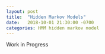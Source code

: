 ```yaml
---
layout: post
title:  "Hidden Markov Models"
date:   2018-10-01 21:30:00 -0700
categories: HMM hidden markov model
---
```

Work in Progress
<!-- <script type="text/javascript" src="https://cdn.mathjax.org/mathjax/latest/MathJax.js?config=TeX-AMS-MML_HTMLorMML"></script>
I worked on this for my Fundamentals of Statistical Learning course.<br>
This post assumes that you know what HMMs are and how they function, this is just a commentary of the implementation.<br>
In case you want to deep dive into the math, <a href='https://www.ece.ucsb.edu/Faculty/Rabiner/ece259/Reprints/tutorial%20on%20hmm%20and%20applications.pdf'>this is a wonderful resource.</a><br>
<br>
The problems we are trying to solve:<br>
<b>Problem 1: Observation Likelihood</b>
<br>
Calculate the likelyhood of seeing a set of observations given the parameters of a HMM.

<b>Problem 3: Optimize model for Observations</b><br>
Find the model parameters that best describe the input observations.

<hr>
<h2>Descriptors of a HMM:</h2>
$$ M = \text{Number of unique observation symbols} $$<br>
$$ V = \{ v_1, v_2 ... v_M \} = \text{Set of observation symbols} $$<br><br>
$$ t = \text{time instant; The symbol observed at time t is } v_t$$<br><br>
$$ N = \text{Number of states in HMM} $$<br>
$$ S = \{ S_1, S_2 ... S_N \} = \text{Set of states} $$<br><br>
$$ \pi_i = \text{Initial State Distribution: Probability of starting in state i} $$ <br><br>
$$ A = \{ a_{ij} \} = \text{State Transition Matrix} $$ <br>
$$ a_{ij} = \text{Probability of going from state } S_i \text{ to } S_j $$ <br><br>
$$ B = \{ b_{jk} \} = \text{Emission Matrix} $$ <br>
$$ b_{jk} = \text{Probability of observing symbol } V_k \text{ when in } S_j $$<br><br>
$$ T = \text{Number of observations in an observations sequence} $$<br>
$$ O = O_1 O_2 O_3 ... O_T = \text{Observation Sequence} $$<br><br>
<b>NOTE: Since I am using zero-based numbering, all variables start from 0. For example, t $$\in$$ [0,T)</b><br><br>

<hr>
<h2>Implementation</h2>

<h4>Initialize variables:</h4>
The HMM has 2 null states, the initial state and the final state and it generates the '0' symbol when in these states.<br>
```python
string = "0ABCD0"
vocab = {'A':0,'B':1,'C':2,'D':3, '0':4}
states = 3 	#5 counting the null states
symbols = 5
```
<h4>Generating transition and emission matrix:</h4><br>
We can include $$pi$$ in the transition matrix as $$A_{0i}$$, and we set<br>
$$A_{i0} = 0 $$; Probability of entering start state<br>
$$A_{Fi} = 0 $$; Probability of transitioning away from final state<br>
$$A_{0F} = 0 $$; Probability of directly transitioning from initial state to final state i.e. empty input

```python
# Make sure we generate the same random values everytime
random.seed(7)

#Generate random transition and emission probabilities
A = [[0]+[random.random() for i in range(states)]+[0]]
B = [[0 for i in range(symbols)]]
for i in range(states):
    transition_probabilities = [0]+[random.random() for i in range(states+1)]
    emission_probabilities = [random.random() for i in range(symbols)]
    B.append(emission_probabilities)
    A.append(transition_probabilities)
A.append([0 for i in range(states+1)]+[1])
B.append([0 for i in range(symbols)])
B[0][-1] = 1
B[-1][-1] = 1
A = np.array(A)
B = np.array(B)
```
<br>
We need to make sure that $$\sum_{j} A_{ij} = 1$$ and $$\sum_{k} B_{jk} = 1$$

```python
#normalize A and B
for i in range(len(A)):
    s = sum(A[i])
    A[i] = A[i]/s
    s = sum(B[i])
    if s!=0:
        B[i] = B[i]/s
        
print("Transition Probabilities:")
print(A)
print("Emission Probabilities:")
print(B)
```
Which gives us this:
~~~~
Transition Probabilities:
[[0.         0.28769371 0.13401473 0.57829156 0.        ]
 [0.         0.07018978 0.51926242 0.35434762 0.05620017]
 [0.         0.26558805 0.51729592 0.07745309 0.13966295]
 [0.         0.03479135 0.64116701 0.21630139 0.10774024]
 [0.         0.         0.         0.         1.        ]]
Emission Probabilities:
[[0.         0.         0.         0.         1.        ]
 [0.44545295 0.0329156  0.38067629 0.06132265 0.07963251]
 [0.17798612 0.26883982 0.16370876 0.1125277  0.27693761]
 [0.05875725 0.15387723 0.407101   0.09015012 0.2901144 ]
 [0.         0.         0.         0.         1.        ]]
~~~
<br>
<h4> Forward Procedure:</h4>
We define $$\alpha_t(i)$$ as the probability of observing $$O_1$$ through $$O_t$$ and being in state $$S_i$$ at time t given the model parameters,<br>
$$\alpha_t(i) = P(O_1, O_2 ... O_t, q_t = S_i | \lambda)$$<br><br>
At time $$t=0$$ it can defined as,<br>
$$\alpha_0(i) = \pi_i * b_i(O_0) $$
<br><br>
After $$t=0$$,<br>
$$\alpha_{t+1}(i) = [\sum_{j=0}^N \alpha_t(i)*a_{ij}]*b_j(O_{t+1}) $$

```python
length = len(string)

first_char = vocab[string[0]]
alpha = np.zeros((length,states+2))

alpha[0,:] = [ A[0][i]*B[i][ first_char ] for i in range(0,states+2) ]
for t in range(1,length):
    for j in range(0, states+2):
        s = 0
        for i in range(0,states+2):
            s += alpha[t-1][i]*A[i][j]
        alpha[t,j] = s*B[j][vocab[string[t]]]

print(alpha)
```
Result:
```
[
 [0.00000000e+00 2.29097717e-02 3.71137173e-02 1.67770710e-01 0.00000000e+00]
 [0.00000000e+00 7.70720986e-03 2.46802675e-02 2.77813860e-03 0.00000000e+00]
 [0.00000000e+00 2.36742384e-04 4.98706385e-03 8.06856711e-04 0.00000000e+00]
 [0.00000000e+00 5.21219343e-04 5.27150234e-04 2.62448579e-04 0.00000000e+00]
 [0.00000000e+00 1.13888439e-05 8.00764726e-05 2.54484994e-05 0.00000000e+00]
 [0.00000000e+00 1.82773505e-06 1.76281225e-05 4.56707533e-06 1.45655987e-05]
]
```
<br>
<h4> Backward Procedure:</h4>
As opposed to the Forward Procedure algorithm,
$$\beta_t(i)$$ is the probability of observing $$O_t+1$$ through $$O_T$$, given the state $$S_i$$ at time t and the model parameters,<br>
$$\beta_t(i) = P(O_{t+1}, O_{t+2} ... O_T | q_t = S_i, \lambda)$$
<br><br>
At time t=T it can be defined as,<br>
$$\beta_T(i) = 1$$<br>

For all other values of t,<br>
$$ \beta_t(i) = \sum_{j=0}^N a_{ij}*b_j(O_{t+1})*\beta_{t+1}(j) $$

```python
length = len(string)

beta = np.zeros((length,states+2))

beta[length-1,:] = [ 1 for i in range(states+2)]

for t in range(length-2,-1,-1):
    for i in range(0, states+2):
        s = 0
        for j in range(0, states+2):
            s += A[i][j]*B[j][vocab[string[t+1]]]*beta[t+1,j]
        beta[t,i] = s
print(beta)
```
Result:<br>
```
[
 [2.27676200e-04 1.61150960e-04 2.47104920e-04 1.53337956e-04 0.00000000e+00]
 [8.30943347e-04 1.23697750e-03 1.02951452e-03 1.31245889e-03 0.00000000e+00]
 [1.13552429e-02 7.57612526e-03 6.41815848e-03 5.93311738e-03 0.00000000e+00]
 [2.86547380e-02 3.16146272e-02 2.64803026e-02 3.10585744e-02 0.00000000e+00]
 [2.27794199e-01 3.08394203e-01 3.26541339e-01 3.50826173e-01 1.00000000e+00]
 [1.00000000e+00 1.00000000e+00 1.00000000e+00 1.00000000e+00 1.00000000e+00]
]
```
<br>
<h4> Expectation Maximization: </h4>
To solve Problem 3 we use EM algorithm.
For which we need to calculate $$\gamma$$ and $$\xi$$.<br><br>
$$\xi_t(i,j)$$ can be defined as the probability of being in $$S_i$$ at time $$t$$ and $$S_j$$ at time $$t+1$$ given the entire observation sequence $$O$$ and the model parameters $$\lambda$$.<br><br>
$$\xi_t(i,j) = \frac{\alpha_t(i) * a_{ij} * b_j(O_{t+1}) * \beta_{t+1}(j)}{P(O|\lambda)}$$<br><br>
$$\xi_t(i,j) = \frac{\alpha_t(i) * a_{ij} * b_j(O_{t+1}) * \beta_{t+1}(j)}{ \sum_{i=0}^N \sum_{j=0}^N \alpha_t(i) * a_{ij} * b_j(O_{t+1}) * \beta_{t+1}(j) }$$<br><br>
$$\gamma_t(i)$$ can be defined as the probability of being in $$S_i$$ at time $$t$$ given the observation sequence $$O$$ and the model paramters $$\lambda$$. Which can be defined in terms of $$\xi$$ as:<br><br>
$$\gamma_t(i) = \sum_{j=0}^N \xi_t(i,j)$$<br>

```python
def Xi(t,i,j,string):
    num = alpha[t,i] * A[i][j] * B[j][vocab[string[t+1]]] * beta[t+1][j]
    den = 0
    for ti in range(0,states+2):
        for tj in range(0,states+2):
            den += alpha[t,ti] * A[ti][tj] * B[tj][vocab[string[t+1]]] * beta[t+1][tj]
    return num/den

def gamma(t,i,string):
    g = 0
    for j in range(0,states+2):
        g += Xi(t,i,j,string)
    return g
```
<br>
Now we can obtain the new model parameters $$\hat\lambda = (\hat\pi, \hat A, \hat B)$$,<br><br>
$$\hat\pi_i = \text{frequency in } S_i \text{ at time } t=0$$<br>
$$\hat\pi_i = \gamma_0(i)$$<br><br>
$$\hat A_{ij} = \frac{\text{number of transitions from }S_i\text{ to }S_j}{\text{number of transitions from }S_i}$$<br>
$$\hat A_{ij} = \frac{ \sum_{t=0}^{T-1} \xi_t(i,j) } {\sum_{t=0}^{T-1} \gamma_t(i)}$$<br><br>
$$\hat B_j(k) = \frac{\text{number of times in }S_j\text{ and observing }V_k}{\text{number of times in }S_j}$$<br>
$$\hat B_j(k) = \frac{ \sum_{t=0\text{ s.t. O_t=V_k}}^{T} \gamma_t(j) } {\sum_{t=0}^{T} \gamma_t(j)}$$<br><br>

```python
def get_pi(string):
    pi = []
    for i in range(0,states+2):
        pi.append(gamma(0,i,string))
    return pi

def get_A(string):
    new_A = np.zeros((states+2, states+2))
    for i in range(0, states+2):
        for j in range(0, states+2):
            num = 0
            den = 0
            T = len(string)
            for t in range(0, T-1):
                num += Xi(t,i,j,string)
                den += gamma(t,i,string)
            if num:
                new_A[i][j] = num/den
            else:
                new_A[i][j] = 0
    new_A[-1,-1] = 1
    return new_A

def get_B(string):
    T = len(string)
    new_B = np.zeros((states+2,symbols))
    for j in range(0,states+2):
        for k in range(symbols):
            num = 0
            den = 0
            for t in range(0,T-1):
                if vocab[string[t]] == k:
                    num += gamma(t,j,string)
                den += gamma(t,j,string)
            if num:
                new_B[j][k] = num/den
            else:
                new_B[j][k] = 0
    new_B[0][vocab['0']] = 1
    new_B[-1][vocab['0']] = 1
    return new_B
```
Training for one string:
```python
nPi = get_pi("0ABCD0")
nA = get_A("0ABCD0")
nB = get_B("0ABCD0")
nA[0] = nPi
print("New Transition Matrix:\n",nA)
print("New Emission Matrix:\n",nB)
```

Result:
```
New Transition Matrix:
 [[0.         0.09567432 0.23766082 0.66666485 0.        ]
 [0.         0.05645478 0.60557462 0.31968832 0.01828228]
 [0.         0.25631546 0.54568847 0.09317639 0.10481968]
 [0.         0.07458077 0.69730925 0.17459865 0.05351133]
 [0.         0.         0.         0.         1.        ]]
New Emission Matrix:
 [[0.         0.         0.         0.         1.        ]
 [0.27231536 0.05123141 0.47067566 0.10032265 0.10545491]
 [0.23814365 0.29999363 0.13083201 0.24507543 0.08595527]
 [0.07116152 0.0934297  0.15908577 0.17424477 0.50207824]
 [0.         0.         0.         0.         1.        ]]
```
We can keep training the HMM multiple times, each time replacing $$\lambda$$ with $$\hat\lambda$$.

<br>
<h4> Observation Likelihood: </h4>
We can define the likelihood of seeing an observation sequence as,<br><br>
$$ P(O|\lambda) = \sum_{i=0}^N \alpha_T(i) $$<br><br>

```python
def prob(string):
	alpha = forward_procedure(string)
    length = len(string)
    s = 0
    for i in range(0,states+2):
        s += alpha[length-1][i]
    return s

print(prob('0AAA0')
``` 
Which returns:
```
0.00039031428207478964
```
<hr>
<br>

Maybe I should make a separate post for EM algorithm.<br>
I might keep adding comments, but that should be it for this post.<br>
Email me if you come across any issues. -->